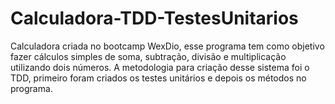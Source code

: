 # Calculadora-TDD-TestesUnitarios
Calculadora criada no bootcamp WexDio, esse programa tem como objetivo fazer cálculos simples de soma, subtração, divisão e multiplicação utilizando dois números. A metodologia para criação desse sistema foi o TDD, primeiro foram criados os testes unitários e depois os métodos no programa.
